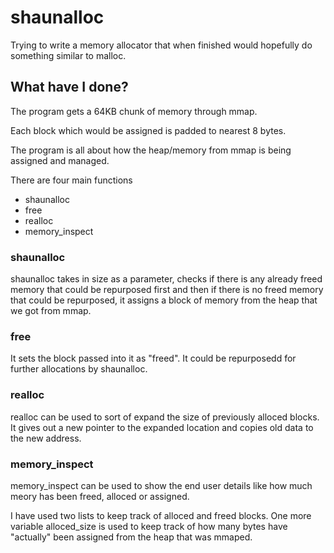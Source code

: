 # shaunalloc

Trying to write a memory allocator that when finished would hopefully do something similar to malloc.

## What have I done?

The program gets a 64KB chunk of memory through mmap.

Each block which would be assigned is padded to nearest 8 bytes.

The program is all about how the heap/memory from mmap is being assigned and managed.

There are four main functions
- shaunalloc
- free
- realloc
- memory_inspect

### shaunalloc

shaunalloc takes in size as a parameter, checks if there is any already freed memory that could be repurposed first and then if there is no freed memory that could be repurposed, it assigns a block of memory from the heap that we got from mmap.

### free

It sets the block passed into it as "freed". It could be repurposedd for further allocations by shaunalloc.

### realloc

realloc can be used to sort of expand the size of previously alloced blocks. It gives out a new pointer to the expanded location and copies old data to the new address.

### memory_inspect

memory_inspect can be used to show the end user details like how much meory has been freed, alloced or assigned.

I have used two lists to keep track of alloced and freed blocks. One more variable alloced_size is used to keep track of how many bytes have "actually" been assigned from the heap that was mmaped.


